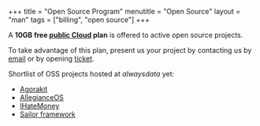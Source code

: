 +++
title = "Open Source Program"
menutitle = "Open Source"
layout = "man"
tags = ["billing", "open source"]
+++

A **10GB free [public Cloud](https://www.alwaysdata.com/en/pricing/#shared) plan** is offered to active open source projects.

To take advantage of this plan, present us your project by contacting us by [email](mailto:community@alwaysdata.com) or by opening [ticket](https://admin.alwaysdata.com/support/add/).

Shortlist of OSS projects hosted at *alwaysdata* yet:

- [Agorakit](https://agorakit.org/)
- [AllegianceOS]()
- [IHateMoney](https://ihatemoney.org/)
- [Sailor framework](http://www.sailorproject.org/)
